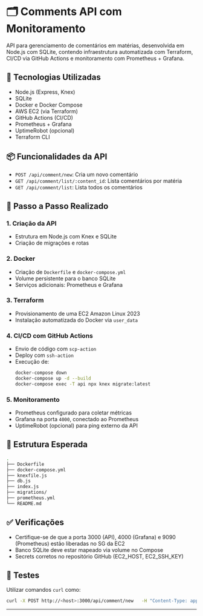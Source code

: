 # 🗂️ Comments API com Monitoramento

API para gerenciamento de comentários em matérias, desenvolvida em Node.js com SQLite, contendo infraestrutura automatizada com Terraform, CI/CD via GitHub Actions e monitoramento com Prometheus + Grafana.

## 🔧 Tecnologias Utilizadas

- Node.js (Express, Knex)
- SQLite
- Docker e Docker Compose
- AWS EC2 (via Terraform)
- GitHub Actions (CI/CD)
- Prometheus + Grafana
- UptimeRobot (opcional)
- Terraform CLI

## 📦 Funcionalidades da API

- `POST /api/comment/new`: Cria um novo comentário
- `GET /api/comment/list/:content_id`: Lista comentários por matéria
- `GET /api/comment/list`: Lista todos os comentários

## 🚀 Passo a Passo Realizado

### 1. Criação da API
- Estrutura em Node.js com Knex e SQLite
- Criação de migrações e rotas

### 2. Docker
- Criação de `Dockerfile` e `docker-compose.yml`
- Volume persistente para o banco SQLite
- Serviços adicionais: Prometheus e Grafana

### 3. Terraform
- Provisionamento de uma EC2 Amazon Linux 2023
- Instalação automatizada do Docker via `user_data`

### 4. CI/CD com GitHub Actions
- Envio de código com `scp-action`
- Deploy com `ssh-action`
- Execução de:
  ```bash
  docker-compose down
  docker-compose up -d --build
  docker-compose exec -T api npx knex migrate:latest
  ```

### 5. Monitoramento
- Prometheus configurado para coletar métricas
- Grafana na porta `4000`, conectado ao Prometheus
- UptimeRobot (opcional) para ping externo da API

## 📁 Estrutura Esperada

```bash
.
├── Dockerfile
├── docker-compose.yml
├── knexfile.js
├── db.js
├── index.js
├── migrations/
├── prometheus.yml
└── README.md
```

## ✅ Verificações

- Certifique-se de que a porta 3000 (API), 4000 (Grafana) e 9090 (Prometheus) estão liberadas no SG da EC2
- Banco SQLite deve estar mapeado via volume no Compose
- Secrets corretos no repositório GitHub (EC2_HOST, EC2_SSH_KEY)

## 🧪 Testes
Utilizar comandos `curl` como:

```bash
curl -X POST http://<host>:3000/api/comment/new   -H "Content-Type: application/json"   -d '{"email":"test@example.com","comment":"Olá mundo","content_id":1}'
```

---